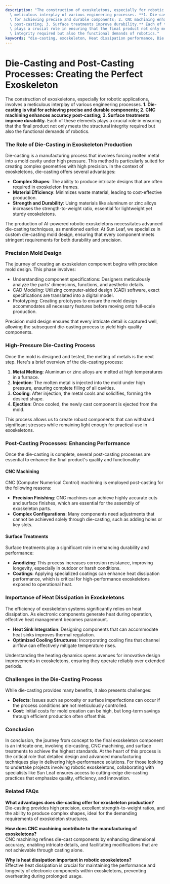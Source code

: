 ```yaml
---
description: "The construction of exoskeletons, especially for robotic applications, involves a\
  \ meticulous interplay of various engineering processes. **1. Die-casting is vital\
  \ for achieving precise and durable components; 2. CNC machining enhances accuracy\
  \ post-casting; 3. Surface treatments improve durability.** Each of these elements\
  \ plays a crucial role in ensuring that the final product not only meets the structural\
  \ integrity required but also the functional demands of robotics."
keywords: "die-casting, exoskeleton, Heat dissipation performance, Die casting process"
---
```

# Die-Casting and Post-Casting Processes: Creating the Perfect Exoskeleton

The construction of exoskeletons, especially for robotic applications, involves a meticulous interplay of various engineering processes. **1. Die-casting is vital for achieving precise and durable components; 2. CNC machining enhances accuracy post-casting; 3. Surface treatments improve durability.** Each of these elements plays a crucial role in ensuring that the final product not only meets the structural integrity required but also the functional demands of robotics.

### The Role of Die-Casting in Exoskeleton Production

Die-casting is a manufacturing process that involves forcing molten metal into a mold cavity under high pressure. This method is particularly suited for creating complex geometries with high precision. In the context of exoskeletons, die-casting offers several advantages:

- **Complex Shapes**: The ability to produce intricate designs that are often required in exoskeleton frames.
- **Material Efficiency**: Minimizes waste material, leading to cost-effective production.
- **Strength and Durability**: Using materials like aluminum or zinc alloys increases the strength-to-weight ratio, essential for lightweight yet sturdy exoskeletons.

The production of AI-powered robotic exoskeletons necessitates advanced die-casting techniques, as mentioned earlier. At Sun Leaf, we specialize in custom die-casting mold design, ensuring that every component meets stringent requirements for both durability and precision.

### Precision Mold Design

The journey of creating an exoskeleton component begins with precision mold design. This phase involves:

- Understanding component specifications: Designers meticulously analyze the parts' dimensions, functions, and aesthetic details.
- CAD Modeling: Utilizing computer-aided design (CAD) software, exact specifications are translated into a digital model.
- Prototyping: Creating prototypes to ensure the mold design accommodates all necessary features before moving onto full-scale production.

Precision mold design ensures that every intricate detail is captured well, allowing the subsequent die-casting process to yield high-quality components.

### High-Pressure Die-Casting Process

Once the mold is designed and tested, the melting of metals is the next step. Here's a brief overview of the die-casting process:

1. **Metal Melting**: Aluminum or zinc alloys are melted at high temperatures in a furnace.
2. **Injection**: The molten metal is injected into the mold under high pressure, ensuring complete filling of all cavities.
3. **Cooling**: After injection, the metal cools and solidifies, forming the desired shape.
4. **Ejection**: Once cooled, the newly cast component is ejected from the mold.

This process allows us to create robust components that can withstand significant stresses while remaining light enough for practical use in exoskeletons.

### Post-Casting Processes: Enhancing Performance

Once the die-casting is complete, several post-casting processes are essential to enhance the final product's quality and functionality:

#### CNC Machining

CNC (Computer Numerical Control) machining is employed post-casting for the following reasons:

- **Precision Finishing**: CNC machines can achieve highly accurate cuts and surface finishes, which are essential for the assembly of exoskeleton parts.
- **Complex Configurations**: Many components need adjustments that cannot be achieved solely through die-casting, such as adding holes or key slots.

#### Surface Treatments

Surface treatments play a significant role in enhancing durability and performance:

- **Anodizing**: This process increases corrosion resistance, improving longevity, especially in outdoor or harsh conditions.
- **Coatings**: Applying specialized coatings can enhance heat dissipation performance, which is critical for high-performance exoskeletons exposed to operational heat.

### Importance of Heat Dissipation in Exoskeletons

The efficiency of exoskeleton systems significantly relies on heat dissipation. As electronic components generate heat during operation, effective heat management becomes paramount. 

- **Heat Sink Integration**: Designing components that can accommodate heat sinks improves thermal regulation.
- **Optimized Cooling Structures**: Incorporating cooling fins that channel airflow can effectively mitigate temperature rises.

Understanding the heating dynamics opens avenues for innovative design improvements in exoskeletons, ensuring they operate reliably over extended periods.

### Challenges in the Die-Casting Process

While die-casting provides many benefits, it also presents challenges:

- **Defects**: Issues such as porosity or surface imperfections can occur if the process conditions are not meticulously controlled.
- **Cost**: Initial costs for mold creation can be high, but long-term savings through efficient production often offset this.

### Conclusion

In conclusion, the journey from concept to the final exoskeleton component is an intricate one, involving die-casting, CNC machining, and surface treatments to achieve the highest standards. At the heart of this process is the critical role that detailed design and advanced manufacturing techniques play in delivering high-performance solutions. For those looking to undertake projects involving robotic exoskeletons, collaborating with specialists like Sun Leaf ensures access to cutting-edge die-casting practices that emphasize quality, efficiency, and innovation.

### Related FAQs

**What advantages does die-casting offer for exoskeleton production?**  
Die-casting provides high precision, excellent strength-to-weight ratios, and the ability to produce complex shapes, ideal for the demanding requirements of exoskeleton structures.

**How does CNC machining contribute to the manufacturing of exoskeletons?**  
CNC machining refines die-cast components by enhancing dimensional accuracy, enabling intricate details, and facilitating modifications that are not achievable through casting alone.

**Why is heat dissipation important in robotic exoskeletons?**  
Effective heat dissipation is crucial for maintaining the performance and longevity of electronic components within exoskeletons, preventing overheating during prolonged usage.
